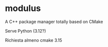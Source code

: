 # modulus
A C++ package manager totally based on CMake

Serve Python (3.12?)

Richiesta almeno cmake 3.15